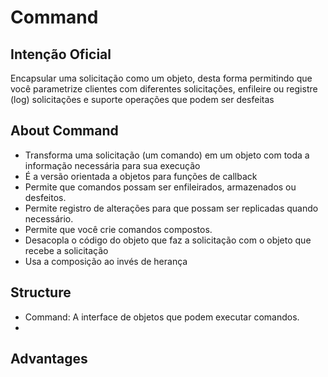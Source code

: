 # Command

## Intenção Oficial

Encapsular uma solicitação como um objeto, desta forma permitindo que você parametrize clientes com diferentes solicitações, enfileire ou registre (log) solicitações e suporte operações que podem ser desfeitas

## About Command

- Transforma uma solicitação (um comando) em um objeto com toda a informação necessária para sua execução
- É a versão orientada a objetos para funções de callback
- Permite que comandos possam ser enfileirados, armazenados ou desfeitos.
- Permite registro de alterações para que possam ser replicadas quando necessário.
- Permite que você crie comandos compostos.
- Desacopla o código do objeto que faz a solicitação com o objeto que recebe a solicitação
- Usa a composição ao invés de herança

## Structure

- Command: A interface de objetos que podem executar comandos.
- 
## Advantages